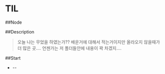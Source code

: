 # TIL

##Node

##Description
> 오늘 나는 무었을 하였는가?? 배운거에 대해서 적는거이지만 올라오지 않을때가 더 많은 곳.... 언젠가는 저 폴더들안에 내용이 꽉 차겠지....

##Start
* --
